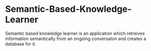 # Semantic-Based-Knowledge-Learner
Semantic based knowledge learner is an application which retreives information semantically from an ongoing conversaton and creates a database for it.
